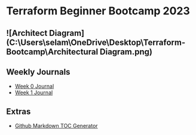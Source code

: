 # Terraform Beginner Bootcamp 2023


![Architect Diagram](C:\Users\selam\OneDrive\Desktop\Terraform-Bootcamp\Architectural Diagram.png)
- 
## Weekly Journals
- [Week 0 Journal](journal/week0.md)
- [Week 1 Journal](journal/week1.md)

## Extras
- [Github Markdown TOC Generator](http://ecotrust-canada.github.io/markdown-toc/)
